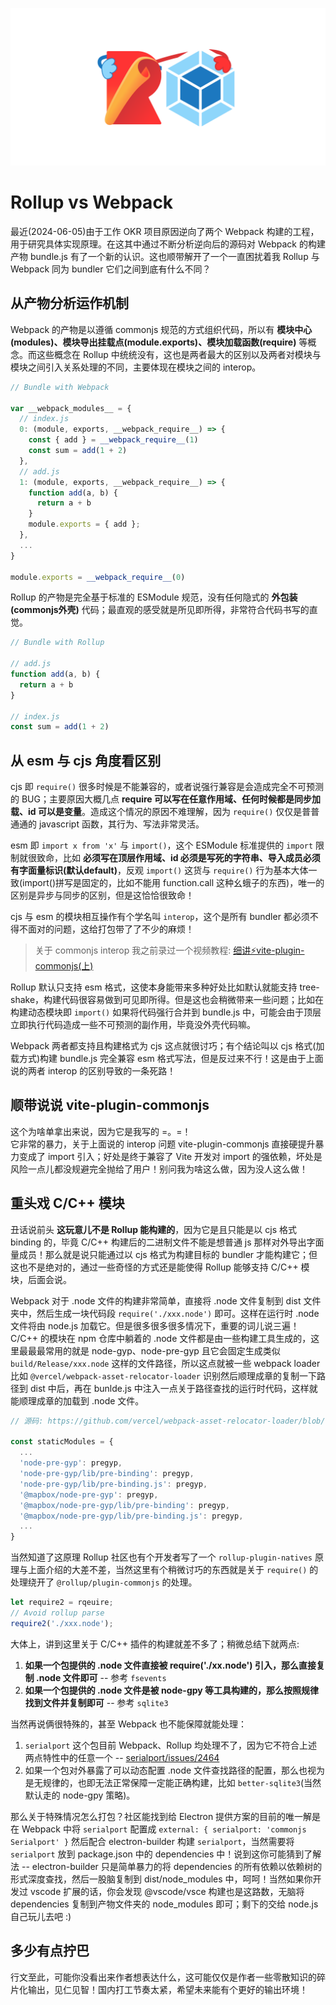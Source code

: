 ![rollup-and-webpack.png](./public/rollup-and-webpack.png)

# Rollup vs Webpack

最近(2024-06-05)由于工作 OKR 项目原因逆向了两个 Webpack 构建的工程，用于研究具体实现原理。在这其中通过不断分析逆向后的源码对 Webpack 的构建产物 bundle.js 有了一个新的认识。这也顺带解开了一个一直困扰着我 Rollup 与 Webpack 同为 bundler 它们之间到底有什么不同？

## 从产物分析运作机制

Webpack 的产物是以遵循 commonjs 规范的方式组织代码，所以有 **模块中心(modules)、模块导出挂载点(module.exports)、模块加载函数(require)** 等概念。而这些概念在 Rollup 中统统没有，这也是两者最大的区别以及两者对模块与模块之间引入关系处理的不同，主要体现在模块之间的 interop。

```js
// Bundle with Webpack

var __webpack_modules__ = {
  // index.js
  0: (module, exports, __webpack_require__) => {
    const { add } = __webpack_require__(1)
    const sum = add(1 + 2)
  },
  // add.js
  1: (module, exports, __webpack_require__) => {
    function add(a, b) {
      return a + b
    }
    module.exports = { add };
  },
  ...
}

module.exports = __webpack_require__(0)
```

Rollup 的产物是完全基于标准的 ESModule 规范，没有任何隐式的 **外包装(commonjs外壳)** 代码；最直观的感受就是所见即所得，非常符合代码书写的直觉。

```js
// Bundle with Rollup

// add.js
function add(a, b) {
  return a + b
}

// index.js
const sum = add(1 + 2)
```

## 从 esm 与 cjs 角度看区别


cjs 即 `require()` 很多时候是不能兼容的，或者说强行兼容是会造成完全不可预测的 BUG；主要原因大概几点 **require 可以写在任意作用域、任何时候都是同步加载、id 可以是变量**。造成这个情况的原因不难理解，因为 `require()` 仅仅是普普通通的 javascript 函数，其行为、写法非常灵活。

esm 即 `import x from 'x'` 与 `import()`，这个 ESModule 标准提供的 `import` 限制就很致命，比如 **必须写在顶层作用域、id 必须是写死的字符串、导入成员必须有字面量标识(默认default)**，反观 `import()` 这货与 `require()` 行为基本大体一致(import()拼写是固定的，比如不能用 function.call 这种幺蛾子的东西)，唯一的区别是异步与同步的区别，但是这恰恰很致命！

cjs 与 esm 的模块相互操作有个学名叫 `interop`，这个是所有 bundler 都必须不得不面对的问题，这给打包带了了不少的麻烦！

> 关于 commonjs interop 我之前录过一个视频教程: [细讲⚡️vite-plugin-commonjs(上)](https://www.bilibili.com/video/BV1gm4y1e7zK/)

Rollup 默认只支持 esm 格式，这使本身能带来多种好处比如默认就能支持 tree-shake，构建代码很容易做到可见即所得。但是这也会稍微带来一些问题；比如在构建动态模块即 `import()` 如果将代码强行合并到 bundle.js 中，可能会由于顶层立即执行代码造成一些不可预测的副作用，毕竟没外壳代码嘛。

Webpack 两者都支持且构建格式为 cjs 这点就很讨巧；有个结论叫以 cjs 格式(加载方式)构建 bundle.js 完全兼容 esm 格式写法，但是反过来不行！这是由于上面说的两者 interop 的区别导致的一条死路！

## 顺带说说 vite-plugin-commonjs

这个为啥单拿出来说，因为它是我写的 =。=！  
它非常的暴力，关于上面说的 interop 问题 vite-plugin-commonjs 直接硬提升暴力变成了 import 引入；好处是终于兼容了 Vite 开发对 import 的强依赖，坏处是风险一点儿都没规避完全抛给了用户！别问我为啥这么做，因为没人这么做！

## 重头戏 C/C++ 模块

丑话说前头 **这玩意儿不是 Rollup 能构建的**，因为它是且只能是以 cjs 格式 binding 的，毕竟 C/C++ 构建后的二进制文件不能是想普通 js 那样对外导出字面量成员！那么就是说只能通过以 cjs 格式为构建目标的 bundler 才能构建它；但这也不是绝对的，通过一些奇怪的方式还是能使得 Rollup 能够支持 C/C++ 模块，后面会说。

Webpack 对于 .node 文件的构建非常简单，直接将 .node 文件复制到 dist 文件夹中，然后生成一块代码段 `require('./xxx.node')` 即可。这样在运行时 .node 文件将由 node.js 加载它。但是很多很多很多情况下，重要的词儿说三遍！C/C++ 的模块在 npm 仓库中躺着的 .node 文件都是由一些构建工具生成的，这里最最最常用的就是 node-gyp、node-pre-gyp 且它会固定生成类似 `build/Release/xxx.node` 这样的文件路径，所以这点就被一些 webpack loader 比如 `@vercel/webpack-asset-relocator-loader` 识别然后顺理成章的复制一下路径到 dist 中后，再在 bunlde.js 中注入一点关于路径查找的运行时代码，这样就能顺理成章的加载到 .node 文件。

```js
// 源码: https://github.com/vercel/webpack-asset-relocator-loader/blob/v1.7.4/src/asset-relocator.js#L207-L212

const staticModules = {
  ...
  'node-pre-gyp': pregyp,
  'node-pre-gyp/lib/pre-binding': pregyp,
  'node-pre-gyp/lib/pre-binding.js': pregyp,
  '@mapbox/node-pre-gyp': pregyp,
  '@mapbox/node-pre-gyp/lib/pre-binding': pregyp,
  '@mapbox/node-pre-gyp/lib/pre-binding.js': pregyp,
  ...
}
```

当然知道了这原理 Rollup 社区也有个开发者写了一个 `rollup-plugin-natives` 原理与上面介绍的大差不差，当然这里有个稍微讨巧的东西就是关于 `require()` 的处理绕开了 `@rollup/plugin-commonjs` 的处理。

```js
let require2 = rqeuire;
// Avoid rollup parse
require2('./xxx.node');
```

大体上，讲到这里关于 C/C++ 插件的构建就差不多了；稍微总结下就两点:

1. **如果一个包提供的 .node 文件直接被 require('./xx.node') 引入，那么直接复制 .node 文件即可** -- 参考 `fsevents`
2. **如果一个包提供的 .node 文件是被 node-gpy 等工具构建的，那么按照规律找到文件并复制即可** -- 参考 `sqlite3`

当然再说俩很特殊的，甚至 Webpack 也不能保障就能处理：

1. `serialport` 这个包目前 Webpack、Rollup 均处理不了，因为它不符合上述两点特性中的任意一个 -- [serialport/issues/2464](https://github.com/serialport/node-serialport/issues/2464)
2. 如果一个包对外暴露了可以动态配置 .node 文件查找路径的配置，那么也视为是无规律的，也即无法正常保障一定能正确构建，比如 `better-sqlite3`(当然默认走的 node-gpy 策略)。

那么关于特殊情况怎么打包？社区能找到给 Electron 提供方案的目前的唯一解是在 Webpack 中将 `serialport` 配置成 `external: { serialport: 'commonjs Serialport' }` 然后配合 electron-builder 构建 `serialport`，当然需要将 `serialport` 放到 package.json 中的 dependencies 中！说到这你可能猜到了解法 -- electron-builder 只是简单暴力的将 dependencies 的所有依赖以依赖树的形式深度查找，然后一股脑复制到 dist/node_modules 中，呵呵！当然如果你开发过 vscode 扩展的话，你会发现 @vscode/vsce 构建也是这路数，无脑将 dependencies 复制到产物文件夹的 node_modules 即可；剩下的交给 node.js 自己玩儿去吧 :)

## 多少有点拧巴

行文至此，可能你没看出来作者想表达什么，这可能仅仅是作者一些零散知识的碎片化输出，见仁见智！国内打工节奏太紧，希望未来能有个更好的输出环境！
